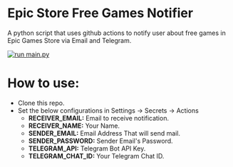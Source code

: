 # Epic Store Free Games Notifier
A python script that uses github actions to notify user about free games in Epic Games Store via Email and Telegram.

[![run main.py](https://github.com/henry-richard7/epic-store-free-games-notifier/actions/workflows/actions.yml/badge.svg)](https://github.com/henry-richard7/epic-store-free-games-notifier/actions/workflows/actions.yml)

# How to use:
* Clone this repo.
* Set the below configurations in Settings -> Secrets -> Actions
  * <b>RECEIVER_EMAIL:</b> Email to receive notification.
  * <b>RECEIVER_NAME:</b> Your Name.
  * <b>SENDER_EMAIL:</b> Email Address That will send mail.
  * <b>SENDER_PASSWORD:</b> Sender Email's Password.
  * <b>TELEGRAM_API:</b> Telegram Bot API Key.
  * <b>TELEGRAM_CHAT_ID:</b> Your Telegram Chat ID.
